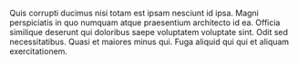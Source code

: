 Quis corrupti ducimus nisi totam est ipsam nesciunt id ipsa. Magni perspiciatis in quo numquam atque praesentium architecto id ea. Officia similique deserunt qui doloribus saepe voluptatem voluptate sint. Odit sed necessitatibus. Quasi et maiores minus qui. Fuga aliquid qui qui et aliquam exercitationem.